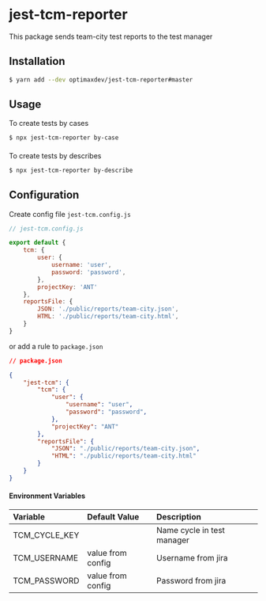 # jest-tcm-reporter

This package sends team-city test reports to the test manager

## Installation

```bash
$ yarn add --dev optimaxdev/jest-tcm-reporter#master
```

## Usage

To create tests by cases
```bash
$ npx jest-tcm-reporter by-case
```
####
To create tests by describes
```bash
$ npx jest-tcm-reporter by-describe
```

## Configuration

Create config file `jest-tcm.config.js`

```js
// jest-tcm.config.js

export default {
    tcm: {
        user: {
            username: 'user',
            password: 'password',
        },
        projectKey: 'ANT'
    },
    reportsFile: {
        JSON: './public/reports/team-city.json',
        HTML: './public/reports/team-city.html',
    }
}
```

or add a rule to `package.json`

```json
// package.json

{
    "jest-tcm": {
        "tcm": {
            "user": {
                "username": "user",
                "password": "password",
            },
            "projectKey": "ANT"
        },
        "reportsFile": {
            "JSON": "./public/reports/team-city.json",
            "HTML": "./public/reports/team-city.html"
        }
    }
}
```

#### Environment Variables

| Variable      | Default Value     | Description                |
| :------------ | :---------------- | :------------------------- |
| TCM_CYCLE_KEY |                   | Name cycle in test manager |
| TCM_USERNAME  | value from config | Username from jira         |
| TCM_PASSWORD  | value from config | Password from jira         |
